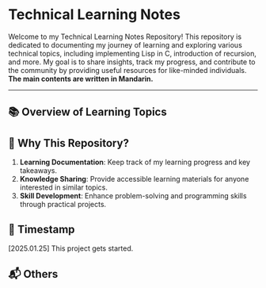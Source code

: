 # Technical Learning Notes

Welcome to my Technical Learning Notes Repository! This repository is dedicated to documenting my journey of learning and exploring various technical topics, including implementing Lisp in C, introduction of recursion, and more. My goal is to share insights, track my progress, and contribute to the community by providing useful resources for like-minded individuals. **The main contents are written in Mandarin.**

---

## 📚 Overview of Learning Topics



## 🌟 Why This Repository?

1. **Learning Documentation**: Keep track of my learning progress and key takeaways.
2. **Knowledge Sharing**: Provide accessible learning materials for anyone interested in similar topics.
3. **Skill Development**: Enhance problem-solving and programming skills through practical projects.



## 📂 Timestamp

[2025.01.25] This project gets started.



## 📬 Others



